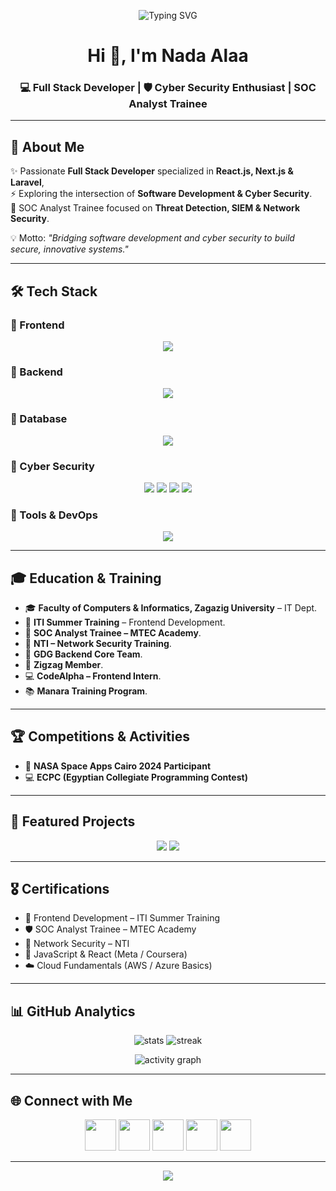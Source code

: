 <!-- Banner -->
<p align="center">
  <img src="https://github.com/DenverCoder1/readme-typing-svg/raw/main/demo.gif" alt="Typing SVG" />
</p>

<h1 align="center">Hi 👋, I'm Nada Alaa</h1>
<h3 align="center">💻 Full Stack Developer | 🛡️ Cyber Security Enthusiast | SOC Analyst Trainee</h3>

---

## 🌟 About Me
✨ Passionate **Full Stack Developer** specialized in **React.js, Next.js & Laravel**,  
⚡ Exploring the intersection of **Software Development & Cyber Security**.  
🎯 SOC Analyst Trainee focused on **Threat Detection, SIEM & Network Security**.  

💡 Motto: *"Bridging software development and cyber security to build secure, innovative systems."*  

---

## 🛠️ Tech Stack

### 🔹 Frontend
<p align="center">
  <img src="https://skillicons.dev/icons?i=react,nextjs,ts,js,tailwind,bootstrap,materialui" />
</p>

### 🔹 Backend
<p align="center">
  <img src="https://skillicons.dev/icons?i=laravel,php,nodejs,express" />
</p>

### 🔹 Database
<p align="center">
  <img src="https://skillicons.dev/icons?i=mysql" />
</p>

### 🔹 Cyber Security
<p align="center">
  <img src="https://img.shields.io/badge/Wireshark-1679A7?style=for-the-badge&logo=wireshark&logoColor=white"/>
  <img src="https://img.shields.io/badge/Kali%20Linux-268BEE?style=for-the-badge&logo=kalilinux&logoColor=white"/>
  <img src="https://img.shields.io/badge/SIEM-FF6F00?style=for-the-badge"/>
  <img src="https://img.shields.io/badge/Splunk-000000?style=for-the-badge&logo=splunk"/>
</p>

### 🔹 Tools & DevOps
<p align="center">
  <img src="https://skillicons.dev/icons?i=git,github,docker,postman,vscode" />
</p>

---

## 🎓 Education & Training
- 🎓 **Faculty of Computers & Informatics, Zagazig University** – IT Dept.  
- 🏅 **ITI Summer Training** – Frontend Development.  
- 🏅 **SOC Analyst Trainee – MTEC Academy**.  
- 🏅 **NTI – Network Security Training**.  
- 🚀 **GDG Backend Core Team**.  
- 🌟 **Zigzag Member**.  
- 💻 **CodeAlpha – Frontend Intern**.  
- 📚 **Manara Training Program**.  

---

## 🏆 Competitions & Activities
- 🚀 **NASA Space Apps Cairo 2024 Participant**  
- 💻 **ECPC (Egyptian Collegiate Programming Contest)**  

---

## 🚀 Featured Projects
<p align="center">
  <a href="https://github.com/nada3laa/secure-auth"><img src="https://github-readme-stats.vercel.app/api/pin/?username=nada3laa&repo=secure-auth&theme=tokyonight" /></a>
  <a href="https://github.com/nada3laa/portfolio"><img src="https://github-readme-stats.vercel.app/api/pin/?username=nada3laa&repo=portfolio&theme=tokyonight" /></a>
</p>

---

## 🎖️ Certifications
- 🏅 Frontend Development – ITI Summer Training  
- 🛡️ SOC Analyst Trainee – MTEC Academy  
- 🔐 Network Security – NTI  
- 📜 JavaScript & React (Meta / Coursera)  
- ☁️ Cloud Fundamentals (AWS / Azure Basics)  

---

## 📊 GitHub Analytics
<p align="center">
  <img src="https://github-readme-stats.vercel.app/api?username=nada3laa&show_icons=true&theme=tokyonight" alt="stats" />
  <img src="https://github-readme-streak-stats.herokuapp.com/?user=nada3laa&theme=tokyonight" alt="streak" />
</p>

<p align="center">
  <img src="https://github-readme-activity-graph.vercel.app/graph?username=nada3laa&theme=tokyo-night" alt="activity graph"/>
</p>

---

## 🌐 Connect with Me  
<p align="center">
  <a href="https://www.linkedin.com/in/nada-alaa-34676a204/"><img src="https://skillicons.dev/icons?i=linkedin" width="50"/></a>
  <a href="https://github.com/nada3laa"><img src="https://skillicons.dev/icons?i=github" width="50"/></a>
  <a href="https://www.facebook.com/nada.3laa.7"><img src="https://skillicons.dev/icons?i=facebook" width="50"/></a>
  <a href="https://www.instagram.com/nadaalaa467/profilecard/?igsh=dXI1d215YmQ3OWJv"><img src="https://skillicons.dev/icons?i=instagram" width="50"/></a>
  <a href="mailto:nada56alaa@gmail.com"><img src="https://skillicons.dev/icons?i=gmail" width="50"/></a>
</p>

---

<p align="center">
  <img src="https://raw.githubusercontent.com/halfrost/halfrost/master/icons/header_.png"/>
</p>
